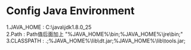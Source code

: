 # Config Java Environment

1.JAVA_HOME : C:\java\jdk1.8.0_25 <br/>
2.Path :      Path值后面加上 "%JAVA_HOME%\bin;%JAVA_HOME%\jre\bin;"<br/>
3.CLASSPATH : .;%JAVA_HOME%\lib\dt.jar;%JAVA_HOME%\lib\tools.jar;<br/>
